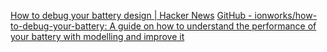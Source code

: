 
[How to debug your battery design | Hacker News](https://news.ycombinator.com/item?id=41090658)
[GitHub - ionworks/how-to-debug-your-battery: A guide on how to understand the performance of your battery with modelling and improve it](https://github.com/ionworks/how-to-debug-your-battery)
